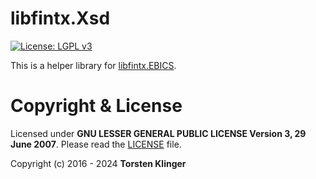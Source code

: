 ﻿# libfintx.Xsd
[![License: LGPL v3](https://img.shields.io/badge/License-LGPL%20v3-blue.svg)](https://www.gnu.org/licenses/lgpl-3.0)

This is a helper library for [libfintx.EBICS](https://www.nuget.org/packages/libfintx.EBICS).

# Copyright & License

Licensed under **GNU LESSER GENERAL PUBLIC LICENSE Version 3, 29 June 2007**. Please read the [LICENSE](https://github.com/libfintx/libfintx/blob/main/LICENSE) file.

Copyright (c) 2016 - 2024 **Torsten Klinger**
